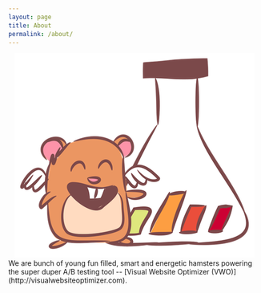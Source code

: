 ```yaml
---
layout: page
title: About
permalink: /about/
---
```


<center><img src="/images/hamster.png"></center>
We are bunch of young fun filled, smart and energetic hamsters powering the
super duper A/B testing tool -- [Visual Website Optimizer (VWO)](http://visualwebsiteoptimizer.com).
